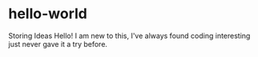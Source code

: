 # hello-world
Storing Ideas
Hello! I am new to this, I've always found coding interesting just never gave it a try before.
